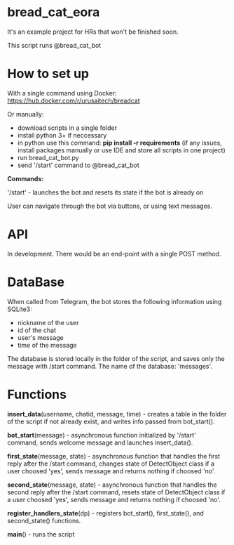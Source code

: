 # bread_cat_eora
It's an example project for HRs that won't be finished soon. 

This script runs @bread_cat_bot

# How to set up
With a single command using Docker: https://hub.docker.com/r/urusaitech/breadcat

Or manually: 
- download scripts in a single folder
- install python 3+ if neccessary
- in python use this command: **pip install -r requirements**  (if any issues, install packages manually or use IDE and store all scripts in one project)
- run bread_cat_bot.py
- send '/start' command to @bread_cat_bot

**Commands:**

'/start' - launches the bot and resets its state if the bot is already on

User can navigate through the bot via buttons, or using text messages. 

# API
In development.
There would be an end-point with a single POST method. 

# DataBase

When called from Telegram, the bot stores the following information using SQLite3:
- nickname of the user
- id of the chat
- user's message
- time of the message

The database is stored locally in the folder of the script, and saves only the message with /start command. The name of the database: 'messages'.

# Functions

**insert_data**(username, chatid, message, time) - creates a table in the folder of the script if not already exist, and writes info passed from bot_start().

**bot_start**(message) - asynchronous function initialized by '/start' command, sends welcome message and launches insert_data().

**first_state**(message, state) - asynchronous function that handles the first reply after the /start command, changes state of DetectObject class if a user choosed 'yes', sends message and returns nothing if choosed 'no'.

**second_state**(message, state) - asynchronous function that handles the second reply after the /start command, resets state of DetectObject class if a user choosed 'yes', sends message and returns nothing if choosed 'no'.

**register_handlers_state**(dp) - registers bot_start(), first_state(), and second_state() functions.

**main**() - runs the script
